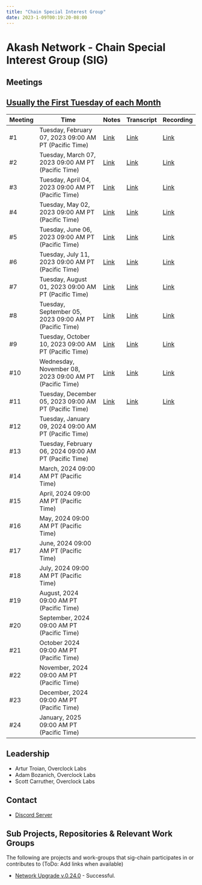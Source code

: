 ```yaml
---
title: "Chain Special Interest Group"
date: 2023-1-09T00:19:20-08:00
---
```


# Akash Network - Chain Special Interest Group (SIG)


## Meetings

## [Usually the First Tuesday of each Month](https://calendar.google.com/calendar/u/0?cid=Y18yNWU1ZTM3NDhlNGM0YWI3YTU1ZjQxZmJjNWViZWJjYzBhMDNiNDBmYjAyODc4NWYxNDE1OWJmYWViZWExMmUyQGdyb3VwLmNhbGVuZGFyLmdvb2dsZS5jb20)


| Meeting | Time | Notes | Transcript | Recording
| --- | --- | --- | --- | --- |
| #1 | Tuesday, February 07, 2023 09:00 AM PT (Pacific Time) | [Link](https://github.com/akash-network/community/blob/main/sig-chain/meetings/001-2023-02-08.md) | [Link](https://github.com/akash-network/community/blob/main/sig-chain/meetings/001-2023-02-08.md#transcript) | [Link](https://syav3u2trpuey4ercatgjmfetbsgauto4l6dweuzzeakfcfss5hq.arweave.net/lgFd01OL6ExwkRAmZLCkmGRgUm7i_DsSmckAooiyl08)
| #2 | Tuesday, March 07, 2023 09:00 AM PT (Pacific Time) | [Link](https://github.com/akash-network/community/blob/main/sig-chain/meetings/002-2023-03-07.md) | [Link](https://github.com/akash-network/community/blob/main/sig-chain/meetings/002-2023-03-07.md#transcript) | [Link](https://bnh5kltqeq2lawpenq3kdfi36yt4djl7gnsflaxset6d5jiucouq.arweave.net/C0_VLnAkNLBZ5Gw2oZUb9ifBpX8zZFWC8iT8PqUUE6k)
| #3 | Tuesday, April 04, 2023 09:00 AM PT (Pacific Time) | [Link](https://github.com/akash-network/community/blob/main/sig-chain/meetings/003-2023-04-04.md) | [Link](https://github.com/akash-network/community/blob/main/sig-chain/meetings/003-2023-04-04.md#transcript) | [Link](https://rtk5di5v7ki4rrepzufg5xvx7oakcpukzclwamohbfxn5kcgy3vq.arweave.net/jNXRo7X6kcjEj80Kbt63-4ChPorIl2Axxwlu3qhGxus)
| #4 | Tuesday, May 02, 2023 09:00 AM PT (Pacific Time) | [Link](https://github.com/akash-network/community/blob/main/sig-chain/meetings/004-2023-05-02.md)  | [Link](https://github.com/akash-network/community/blob/main/sig-chain/meetings/004-2023-05-02.md#transcript) | [Link](https://ilt2quvvl4fkghho2kegz6q7vjpgza5dttrdrvswm6v5isdpsoeq.arweave.net/QueoUrVfCqMc7tKIbPofql5sg6Oc4jjWVmer1Ehvk4k)
| #5 | Tuesday, June 06, 2023 09:00 AM PT (Pacific Time) |[Link](https://github.com/akash-network/community/blob/main/sig-chain/meetings/004-2023-05-02.md)  |[Link](https://github.com/akash-network/community/blob/main/sig-chain/meetings/004-2023-05-02.md#transcript) | [Link](https://ilt2quvvl4fkghho2kegz6q7vjpgza5dttrdrvswm6v5isdpsoeq.arweave.net/QueoUrVfCqMc7tKIbPofql5sg6Oc4jjWVmer1Ehvk4k)
| #6 | Tuesday, July 11, 2023 09:00 AM PT (Pacific Time) |[Link](https://github.com/akash-network/community/blob/main/sig-chain/meetings/006-2023-07-11.md)  |[Link](https://github.com/akash-network/community/blob/main/sig-chain/meetings/006-2023-07-11.md#transcript) | [Link](https://sxisediwxnr2rnn2kq4dte3bkw2p7fsbg5h2fuc3tsrgimbgnfkq.arweave.net/ldEiDRa7Y6i1ulQ4OZNhVbT_lkE3T6LQW5yiZDAmaVU)
| #7 | Tuesday, August 01, 2023 09:00 AM PT (Pacific Time) |[Link](https://github.com/akash-network/community/blob/main/sig-chain/meetings/007-2023-08-01.md)  |[Link](https://github.com/akash-network/community/blob/main/sig-chain/meetings/007-2023-08-01.md#transcript) |[Link](https://ublt6v3ytezl3kaq6ygiaz2zk52wxhmp7khokzmiy2ufgjheanpa.arweave.net/oFc_V3iZMr2oEPYMgGdZV3VrnY_6juVliMaoUyTkA14)
| #8 | Tuesday, September 05, 2023 09:00 AM PT (Pacific Time) |[Link](https://github.com/akash-network/community/blob/main/sig-chain/meetings/008-2023-09-05.md)  |[Link](https://github.com/akash-network/community/blob/main/sig-chain/meetings/008-2023-09-05.md#transcript) |[Link](https://r67rmtmtcv66e7edkvshs42dzkzhk46xpknlhrtrvzwkvdm464ja.arweave.net/j78WTZMVfeJ8g1VkeXNDyrJ1c9d6mrPGca5sqo2c9xI)
| #9 | Tuesday, October 10, 2023 09:00 AM PT (Pacific Time) |[Link](https://github.com/akash-network/community/blob/main/sig-chain/meetings/009-2023-10-10.md)  |[Link](https://github.com/akash-network/community/blob/main/sig-chain/meetings/009-2023-10-10.md#transcript) |[Link](https://nyvxvysvdc5oz5zwbmxrvtkyh2n2rrsqkopr2gxgpd7gkptvvsyq.arweave.net/bit64lUYuuz3NgsvGs1YPpuoxlBTnx0a5nj-ZT51rLE)
| #10 | Wednesday, November 08, 2023 09:00 AM PT (Pacific Time) |[Link](https://github.com/akash-network/community/blob/main/sig-chain/meetings/011-2023-11-08.md)  |[Link](https://github.com/akash-network/community/blob/main/sig-chain/meetings/011-2023-11-08.md#transcript) |[Link](https://sshyyg4r3uoeixzudilhwdkncekgk3yw5m6mulso6foidluersuq.arweave.net/lI-MG5HdHERfNBoWew1NERRlbxbrPMouTvFcga6EjKk)
| #11| Tuesday, December 05, 2023 09:00 AM PT (Pacific Time) |[Link](https://github.com/akash-network/community/blob/main/sig-chain/meetings/011-2023-12-05.md)  |[Link](https://github.com/akash-network/community/blob/main/sig-chain/meetings/011-2023-12-05.md#transcript) |[Link](https://ak4u4umlhafhkfu5jjckivcgokrrwkzzitwtwpoy5axl6soc5paq.arweave.net/ArlOUYs4CnUWnUpEpFRGcqMbKzlE7Ts92Oguv0nC68E)
| #12| Tuesday, January 09, 2024 09:00 AM PT (Pacific Time) |  | |
| #13| Tuesday, February 06, 2024 09:00 AM PT (Pacific Time) |  | |
| #14| March, 2024 09:00 AM PT (Pacific Time) |  | |
| #15| April, 2024 09:00 AM PT (Pacific Time) |  | |
| #16| May, 2024 09:00 AM PT (Pacific Time) |  | |
| #17| June, 2024 09:00 AM PT (Pacific Time) |  | |
| #18| July, 2024 09:00 AM PT (Pacific Time) |  | |
| #19| August, 2024 09:00 AM PT (Pacific Time) |  | |
| #20| September, 2024 09:00 AM PT (Pacific Time) |  | |
| #21| October 2024 09:00 AM PT (Pacific Time) |  | |
| #22| November, 2024 09:00 AM PT (Pacific Time) |  | |
| #23| December, 2024 09:00 AM PT (Pacific Time) |  | |
| #24| January, 2025 09:00 AM PT (Pacific Time) |  | |

## Leadership

- Artur Troian, Overclock Labs
- Adam Bozanich, Overclock Labs
- Scott Carruther, Overclock Labs

## Contact

- [Discord Server](https://discord.com/channels/747885925232672829/1062751164065665114/1072560907831484487)


## Sub Projects, Repositories & Relevant Work Groups

The following are projects and work-groups that sig-chain participates in or contributes to (ToDo: Add links when available)

- [Network Upgrade v.0.24.0](https://github.com/akash-network/support/issues/73) - Successful.

